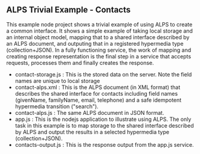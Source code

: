 ## ALPS Trivial Example - Contacts ##

This example node project shows a trivial example of using ALPS to create a common interface. It shows a simple example of taking local storage and an internal object model, mapping that to a shared interface described by an ALPS document, and outputing that in a registered hypermedia type (collection+JSON). In a fully functioning service, the work of mapping and creating response representation is the final step in a service that accepts requests, processes them and finally creates the response.

+ contact-storage.js : This is the stored data on the server. Note the field names are unique to local storage
+ contact-alps.xml : This is the ALPS document (in XML format) that describes the shared interface for contacts including field names (givenName, familyName, email, telephone) and a safe idempotent hypermedia transition ("search").
+ contact-alps.js : The same ALPS document in JSON format.
+ app.js : This is the nodejs application to illustrate using ALPS. The only task in this example is to map storage to the shared interface described by ALPS and output the results in a selected hypermedia type (collection+JSON). 
+ contacts-output.js : This is the response output from the app.js service.

